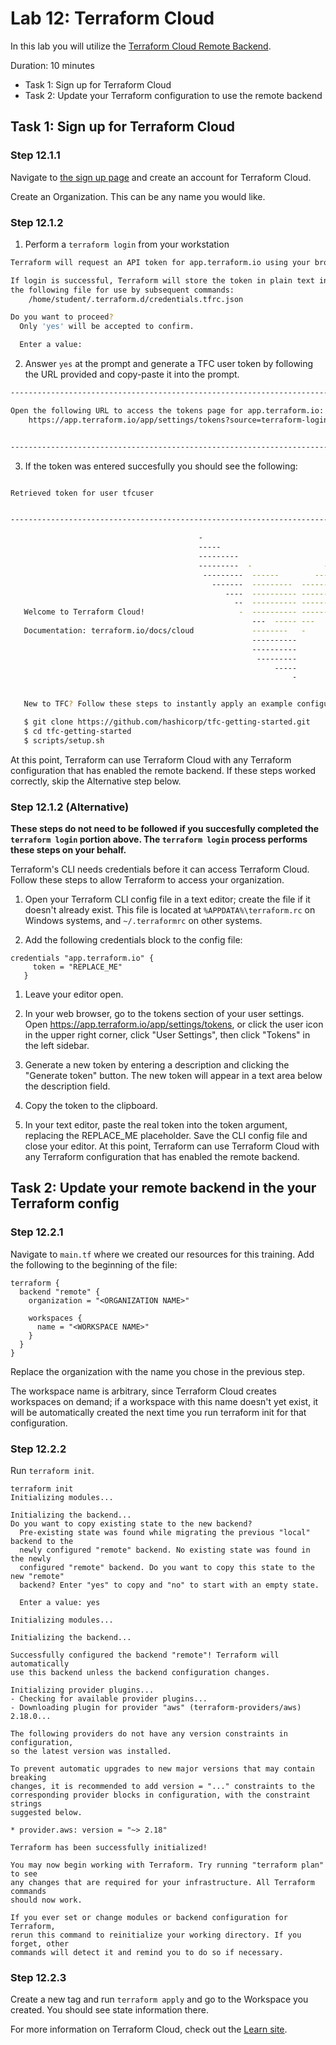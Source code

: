 # Lab 12: Terraform Cloud
In this lab you will utilize the [Terraform Cloud Remote Backend](https://app.terraform.io/signup?utm_source=banner&utm_campaign=intro_tf_cloud_remote).

Duration: 10 minutes
- Task 1: Sign up for Terraform Cloud
- Task 2: Update your Terraform configuration to use the remote backend


## Task 1: Sign up for Terraform Cloud

### Step 12.1.1

Navigate to [the sign up page](https://app.terraform.io/signup?utm_source=banner&utm_campaign=intro_tf_cloud_remote) and create an account for Terraform Cloud.

Create an Organization. This can be any name you would like.

### Step 12.1.2

1. Perform a `terraform login` from your workstation

```bash
Terraform will request an API token for app.terraform.io using your browser.

If login is successful, Terraform will store the token in plain text in
the following file for use by subsequent commands:
    /home/student/.terraform.d/credentials.tfrc.json

Do you want to proceed?
  Only 'yes' will be accepted to confirm.

  Enter a value: 
```

2. Answer `yes` at the prompt and generate a TFC user token by following the URL provided and copy-paste it into the prompt.
```bash
---------------------------------------------------------------------------------

Open the following URL to access the tokens page for app.terraform.io:
    https://app.terraform.io/app/settings/tokens?source=terraform-login


---------------------------------------------------------------------------------
```

3. If the token was entered succesfully you should see the following:

```bash

Retrieved token for user tfcuser


---------------------------------------------------------------------------------

                                          -                                
                                          -----                           -
                                          ---------                      --
                                          ---------  -                -----
                                           ---------  ------        -------
                                             -------  ---------  ----------
                                                ----  ---------- ----------
                                                  --  ---------- ----------
   Welcome to Terraform Cloud!                     -  ---------- -------
                                                      ---  ----- ---
   Documentation: terraform.io/docs/cloud             --------   -
                                                      ----------
                                                      ----------
                                                       ---------
                                                           -----
                                                               -


   New to TFC? Follow these steps to instantly apply an example configuration:

   $ git clone https://github.com/hashicorp/tfc-getting-started.git
   $ cd tfc-getting-started
   $ scripts/setup.sh

```

At this point, Terraform can use Terraform Cloud with any Terraform configuration that has enabled the remote backend.  If these steps worked correctly, skip the Alternative step below.

### Step 12.1.2 (Alternative)
**These steps do not need to be followed if you succesfully completed the `terraform login` portion above.  The `terraform login` process performs these steps on your behalf.**

Terraform's CLI needs credentials before it can access Terraform Cloud. Follow these steps to allow Terraform to access your organization.

1. Open your Terraform CLI config file in a text editor; create the file if it doesn't already exist. This file is located at `%APPDATA%\terraform.rc` on Windows systems, and `~/.terraformrc` on other systems.

2. Add the following credentials block to the config file:

```shell
credentials "app.terraform.io" {
     token = "REPLACE_ME"
   }
```

1. Leave your editor open.

1. In your web browser, go to the tokens section of your user settings. Open https://app.terraform.io/app/settings/tokens, or click the user icon in the upper right corner, click "User Settings", then click "Tokens" in the left sidebar.
1. Generate a new token by entering a description and clicking the "Generate token" button. The new token will appear in a text area below the description field.
1. Copy the token to the clipboard.
1. In your text editor, paste the real token into the token argument, replacing the REPLACE_ME placeholder. Save the CLI config file and close your editor.
At this point, Terraform can use Terraform Cloud with any Terraform configuration that has enabled the remote backend.



## Task 2: Update your remote backend in the your Terraform config

### Step 12.2.1

Navigate to `main.tf` where we created our resources for this training. Add the following to the beginning of the file:


```shell
terraform {
  backend "remote" {
    organization = "<ORGANIZATION NAME>"

    workspaces {
      name = "<WORKSPACE NAME>"
    }
  }
}
```

Replace the organization with the name you chose in the previous step.

The workspace name is arbitrary, since Terraform Cloud creates workspaces on demand; if a workspace with this name doesn't yet exist, it will be automatically created the next time you run terraform init for that configuration.

### Step 12.2.2

Run `terraform init`.

```shell
terraform init
Initializing modules...

Initializing the backend...
Do you want to copy existing state to the new backend?
  Pre-existing state was found while migrating the previous "local" backend to the
  newly configured "remote" backend. No existing state was found in the newly
  configured "remote" backend. Do you want to copy this state to the new "remote"
  backend? Enter "yes" to copy and "no" to start with an empty state.

  Enter a value: yes
  
Initializing modules...

Initializing the backend...

Successfully configured the backend "remote"! Terraform will automatically
use this backend unless the backend configuration changes.

Initializing provider plugins...
- Checking for available provider plugins...
- Downloading plugin for provider "aws" (terraform-providers/aws) 2.18.0...

The following providers do not have any version constraints in configuration,
so the latest version was installed.

To prevent automatic upgrades to new major versions that may contain breaking
changes, it is recommended to add version = "..." constraints to the
corresponding provider blocks in configuration, with the constraint strings
suggested below.

* provider.aws: version = "~> 2.18"

Terraform has been successfully initialized!

You may now begin working with Terraform. Try running "terraform plan" to see
any changes that are required for your infrastructure. All Terraform commands
should now work.

If you ever set or change modules or backend configuration for Terraform,
rerun this command to reinitialize your working directory. If you forget, other
commands will detect it and remind you to do so if necessary.
```

### Step 12.2.3

Create a new tag and run `terraform apply` and go to the Workspace you created. You should see state information there.

For more information on Terraform Cloud, check out the [Learn site](https://learn.hashicorp.com/terraform/?track=cloud#cloud).